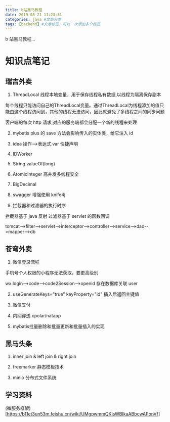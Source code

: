 ```yaml
---
title: b站黑马教程
date: 2019-08-21 11:23:51
categories: java #文章分类
tags: [backend] #文章标签，可以一次添加多个标签
---
```


b 站黑马教程...

<!-- more -->

# 知识点笔记

## 瑞吉外卖

1. ThreadLocal 线程本地变量，用于保存线程私有数据,以线程为隔离保存副本

每个线程只能访问自己的ThreadLocal变量。通过ThreadLocal为线程添加的值只能由这个线程访问到，其他的线程无法访问，因此就避免了多线程之间的同步问题

客户端的每次 http 请求,对应的服务端都会分配一个新的线程来处理

2. mybatis plus 的 save 方法会影响传入的实体类，给它注入 id

3. idea 操作-->表达式.var 快捷声明

4. IDWorker

5. String.valueOf(long)

6. AtomicInteger 高并发多线程安全

7. BigDecimal

8. swagger 增强使用 knife4j

9. 拦截器和过滤器的执行时序

拦截器基于 java 反射
过滤器基于 servlet 的函数回调

tomcat-->filter-->servlet-->interceptor-->controller-->service-->dao-->mapper-->db

## 苍穹外卖

1. 微信登录流程

手机号个人权限的小程序无法获取，要更高级别

wx.login-->code-->code2Session-->openid 存在数据库关联 user

2. useGenerateKeys="true" keyProperty="id" 插入后返回主键值

3. 微信支付

4. 内网穿透 cpolar/natapp

5. mybatis批量删除和批量更新和批量插入的实现


## 黑马头条

1. inner join & left join & right join

2. freemarker 静态模板技术

3. minio 分布式文件系统

## 学习资料

(微服务框架)[https://b11et3un53m.feishu.cn/wiki/UMgpwmmQKisWBIkaABbcwAPonVf]